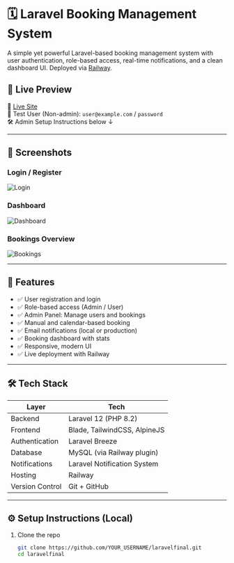 # 🗓️ Laravel Booking Management System

A simple yet powerful Laravel-based booking management system with user authentication, role-based access, real-time notifications, and a clean dashboard UI. Deployed via [Railway](https://railway.app).

## 🚀 Live Preview

🔗 [Live Site](https://laravelfinal-production.up.railway.app)  
👤 Test User (Non-admin): `user@example.com` / `password`  
🛠️ Admin Setup Instructions below ↓

---

## 📸 Screenshots

### Login / Register
![Login](public/screenshots/login.png)

### Dashboard
![Dashboard](public/screenshots/dashboard.png)

### Bookings Overview
![Bookings](public/screenshots/bookings.png)

---

## 🔧 Features

- ✅ User registration and login
- ✅ Role-based access (Admin / User)
- ✅ Admin Panel: Manage users and bookings
- ✅ Manual and calendar-based booking
- ✅ Email notifications (local or production)
- ✅ Booking dashboard with stats
- ✅ Responsive, modern UI
- ✅ Live deployment with Railway

---

## 🛠 Tech Stack

| Layer        | Tech                         |
|--------------|------------------------------|
| Backend      | Laravel 12 (PHP 8.2)         |
| Frontend     | Blade, TailwindCSS, AlpineJS |
| Authentication | Laravel Breeze             |
| Database     | MySQL (via Railway plugin)   |
| Notifications| Laravel Notification System  |
| Hosting      | Railway                      |
| Version Control | Git + GitHub              |

---

## ⚙️ Setup Instructions (Local)

1. Clone the repo  
   ```bash
   git clone https://github.com/YOUR_USERNAME/laravelfinal.git
   cd laravelfinal

